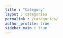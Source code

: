 ```yaml
---
title : "Category"
layout : categories
permalink : /categories/
author_profile: true
sidebar_main : true
---
```

 